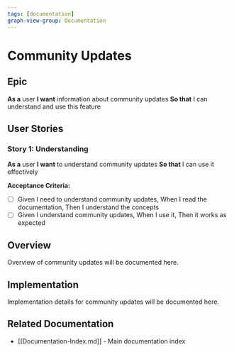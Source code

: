 ```yaml
---
tags: [documentation]
graph-view-group: Documentation
---
```


# Community Updates

## Epic
**As a** user
**I want** information about community updates
**So that** I can understand and use this feature

## User Stories

### Story 1: Understanding
**As a** user
**I want** to understand community updates
**So that** I can use it effectively

**Acceptance Criteria:**
- [ ] Given I need to understand community updates, When I read the documentation, Then I understand the concepts
- [ ] Given I understand community updates, When I use it, Then it works as expected

## Overview

Overview of community updates will be documented here.

## Implementation

Implementation details for community updates will be documented here.

## Related Documentation
- [[Documentation-Index.md]] - Main documentation index
